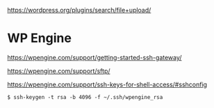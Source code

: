 

https://wordpress.org/plugins/search/file+upload/

# WP Engine

https://wpengine.com/support/getting-started-ssh-gateway/

https://wpengine.com/support/sftp/

https://wpengine.com/support/ssh-keys-for-shell-access/#sshconfig


```
$ ssh-keygen -t rsa -b 4096 -f ~/.ssh/wpengine_rsa
```
